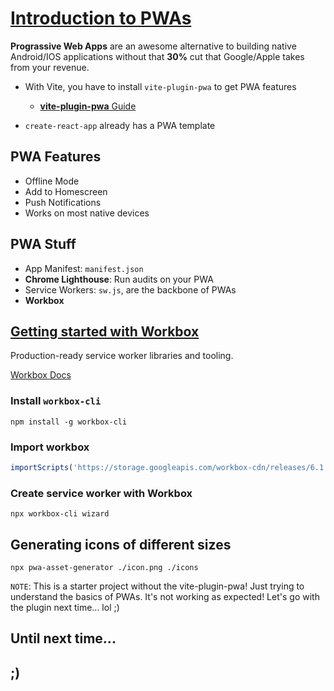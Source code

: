 # [Introduction to PWAs](https://fireship.io/courses/react/basics-pwa/)

**Prograssive Web Apps** are an awesome alternative to building native Android/IOS applications without that **30%** cut that Google/Apple takes from your revenue.

- With Vite, you have to install `vite-plugin-pwa` to get PWA features

  - [**vite-plugin-pwa** Guide](https://vite-pwa-org.netlify.app/guide/)
  
- `create-react-app` already has a PWA template

## PWA Features

- Offline Mode
- Add to Homescreen
- Push Notifications
- Works on most native devices

## PWA Stuff

- App Manifest: `manifest.json`
- **Chrome Lighthouse**: Run audits on your PWA
- Service Workers: `sw.js`, are the backbone of PWAs
- **Workbox**

## [Getting started with Workbox](https://web.dev/learn/pwa/workbox)

Production-ready service worker libraries and tooling.

[Workbox Docs](https://developer.chrome.com/docs/workbox)

### Install `workbox-cli`

```shell
npm install -g workbox-cli
```

### Import workbox

```javascript
importScripts('https://storage.googleapis.com/workbox-cdn/releases/6.1.5/workbox-sw.js');
```

### Create service worker with Workbox

```shell
npx workbox-cli wizard
```

## Generating icons of different sizes

```shell
npx pwa-asset-generator ./icon.png ./icons
```

`NOTE`: This is a starter project without the vite-plugin-pwa! Just trying to understand the basics of PWAs. It's not working as expected! Let's go with the plugin next time... lol ;)

## Until next time...

## ;)
